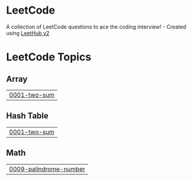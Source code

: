# LeetCode
A collection of LeetCode questions to ace the coding interview! - Created using [LeetHub v2](https://github.com/arunbhardwaj/LeetHub-2.0)

<!---LeetCode Topics Start-->
# LeetCode Topics
## Array
|  |
| ------- |
| [0001-two-sum](https://github.com/abdulmajid-abdumalikov/LeetCode/tree/master/0001-two-sum) |
## Hash Table
|  |
| ------- |
| [0001-two-sum](https://github.com/abdulmajid-abdumalikov/LeetCode/tree/master/0001-two-sum) |
## Math
|  |
| ------- |
| [0009-palindrome-number](https://github.com/abdulmajid-abdumalikov/LeetCode/tree/master/0009-palindrome-number) |
<!---LeetCode Topics End-->
